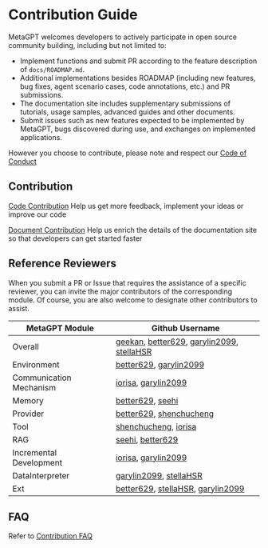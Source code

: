 # Contribution Guide

MetaGPT welcomes developers to actively participate in open source community building, including but not limited to:

- Implement functions and submit PR according to the feature description of `docs/ROADMAP.md`.
- Additional implementations besides ROADMAP (including new features, bug fixes, agent scenario cases, code annotations, etc.) and PR submissions.
- The documentation site includes supplementary submissions of tutorials, usage samples, advanced guides and other documents.
- Submit issues such as new features expected to be implemented by MetaGPT, bugs discovered during use, and exchanges on implemented applications.

However you choose to contribute, please note and respect our [Code of Conduct](https://docs.deepwisdom.ai/main/en/guide/contribution/code_of_conduct.html)

## Contribution

[Code Contribution](guideline/code_contribution.md) Help us get more feedback, implement your ideas or improve our code

[Document Contribution](guideline/doc_contribution.md) Help us enrich the details of the documentation site so that developers can get started faster

## Reference Reviewers

When you submit a PR or Issue that requires the assistance of a specific reviewer, you can invite the major contributors of the corresponding module. Of course, you are also welcome to designate other contributors to assist.

| MetaGPT Module          | Github Username                                                                                                                                                          |
| ----------------------- | ------------------------------------------------------------------------------------------------------------------------------------------------------------------------ |
| Overall                 | [geekan](https://github.com/geekan), [better629](https://github.com/better629), [garylin2099](https://github.com/garylin2099), [stellaHSR](https://github.com/stellaHSR) |
| Environment             | [better629](https://github.com/better629), [garylin2099](https://github.com/garylin2099)                                                                                 |
| Communication Mechanism | [iorisa](https://github.com/iorisa), [garylin2099](https://github.com/garylin2099)                                                                                       |
| Memory                  | [better629](https://github.com/better629), [seehi](https://github.com/seehi)                                                                                             |
| Provider                | [better629](https://github.com/better629), [shenchucheng](https://github.com/shenchucheng)                                                                               |
| Tool                    | [shenchucheng](https://github.com/shenchucheng), [iorisa](https://github.com/iorisa)                                                                                     |
| RAG                     | [seehi](https://github.com/seehi), [better629](https://github.com/better629)                                                                                             |
| Incremental Development | [iorisa](https://github.com/iorisa), [garylin2099](https://github.com/garylin2099)                                                                                       |
| DataInterpreter         | [garylin2099](https://github.com/garylin2099), [stellaHSR](https://github.com/stellaHSR)                                                                                 |
| Ext                     | [better629](https://github.com/better629), [stellaHSR](https://github.com/stellaHSR), [garylin2099](https://github.com/garylin2099)                                      |

## FAQ

Refer to [Contribution FAQ](https://docs.deepwisdom.ai/main/en/guide/contribution/faq.html)
